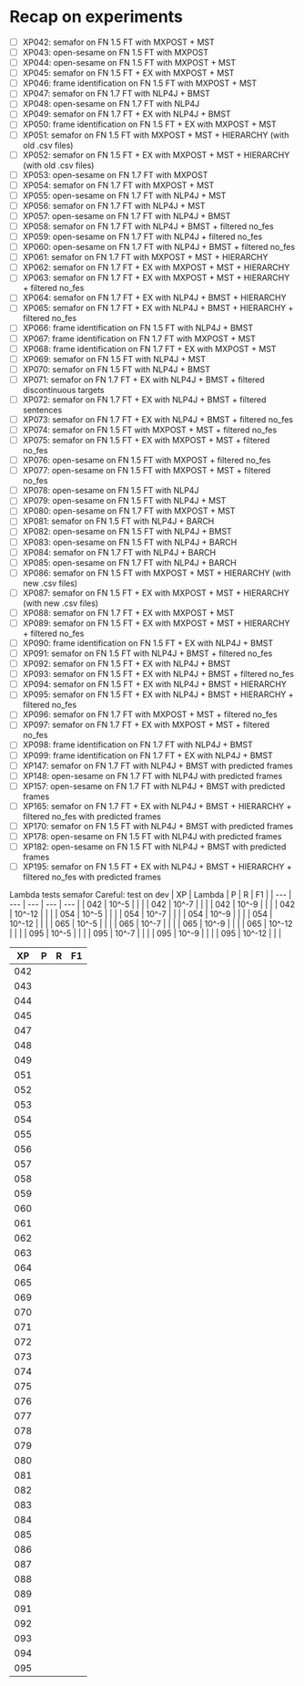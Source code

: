 # Recap on experiments

- [ ] XP042: semafor on FN 1.5 FT with MXPOST + MST
- [ ] XP043: open-sesame on FN 1.5 FT with MXPOST
- [ ] XP044: open-sesame on FN 1.5 FT with MXPOST + MST
- [ ] XP045: semafor on FN 1.5 FT + EX with MXPOST + MST
- [ ] XP046: frame identification on FN 1.5 FT with MXPOST + MST
- [ ] XP047: semafor on FN 1.7 FT with NLP4J + BMST
- [ ] XP048: open-sesame on FN 1.7 FT with NLP4J
- [ ] XP049: semafor on FN 1.7 FT + EX with NLP4J + BMST
- [ ] XP050: frame identification on FN 1.5 FT + EX with MXPOST + MST
- [ ] XP051: semafor on FN 1.5 FT with MXPOST + MST + HIERARCHY (with old .csv files)
- [ ] XP052: semafor on FN 1.5 FT + EX with MXPOST + MST + HIERARCHY (with old .csv files)
- [ ] XP053: open-sesame on FN 1.7 FT with MXPOST
- [ ] XP054: semafor on FN 1.7 FT with MXPOST + MST
- [ ] XP055: open-sesame on FN 1.7 FT with NLP4J + MST
- [ ] XP056: semafor on FN 1.7 FT with NLP4J + MST
- [ ] XP057: open-sesame on FN 1.7 FT with NLP4J + BMST
- [ ] XP058: semafor on FN 1.7 FT with NLP4J + BMST + filtered no_fes
- [ ] XP059: open-sesame on FN 1.7 FT with NLP4J + filtered no_fes
- [ ] XP060: open-sesame on FN 1.7 FT with NLP4J + BMST + filtered no_fes
- [ ] XP061: semafor on FN 1.7 FT with MXPOST + MST + HIERARCHY
- [ ] XP062: semafor on FN 1.7 FT + EX with MXPOST + MST + HIERARCHY
- [ ] XP063: semafor on FN 1.7 FT + EX with MXPOST + MST + HIERARCHY + filtered no_fes
- [ ] XP064: semafor on FN 1.7 FT + EX with NLP4J + BMST + HIERARCHY
- [ ] XP065: semafor on FN 1.7 FT + EX with NLP4J + BMST + HIERARCHY + filtered no_fes
- [ ] XP066: frame identification on FN 1.5 FT with NLP4J + BMST
- [ ] XP067: frame identification on FN 1.7 FT with MXPOST + MST
- [ ] XP068: frame identification on FN 1.7 FT + EX with MXPOST + MST
- [ ] XP069: semafor on FN 1.5 FT with NLP4J + MST
- [ ] XP070: semafor on FN 1.5 FT with NLP4J + BMST
- [ ] XP071: semafor on FN 1.7 FT + EX with NLP4J + BMST + filtered discontinuous targets
- [ ] XP072: semafor on FN 1.7 FT + EX with NLP4J + BMST + filtered sentences
- [ ] XP073: semafor on FN 1.7 FT + EX with NLP4J + BMST + filtered no_fes
- [ ] XP074: semafor on FN 1.5 FT with MXPOST + MST + filtered no_fes
- [ ] XP075: semafor on FN 1.5 FT + EX with MXPOST + MST + filtered no_fes
- [ ] XP076: open-sesame on FN 1.5 FT with MXPOST + filtered no_fes
- [ ] XP077: open-sesame on FN 1.5 FT with MXPOST + MST + filtered no_fes
- [ ] XP078: open-sesame on FN 1.5 FT with NLP4J
- [ ] XP079: open-sesame on FN 1.5 FT with NLP4J + MST
- [ ] XP080: open-sesame on FN 1.7 FT with MXPOST + MST
- [ ] XP081: semafor on FN 1.5 FT with NLP4J + BARCH
- [ ] XP082: open-sesame on FN 1.5 FT with NLP4J + BMST
- [ ] XP083: open-sesame on FN 1.5 FT with NLP4J + BARCH
- [ ] XP084: semafor on FN 1.7 FT with NLP4J + BARCH
- [ ] XP085: open-sesame on FN 1.7 FT with NLP4J + BARCH
- [ ] XP086: semafor on FN 1.5 FT with MXPOST + MST + HIERARCHY (with new .csv files)
- [ ] XP087: semafor on FN 1.5 FT + EX with MXPOST + MST + HIERARCHY (with new .csv files)
- [ ] XP088: semafor on FN 1.7 FT + EX with MXPOST + MST
- [ ] XP089: semafor on FN 1.5 FT + EX with MXPOST + MST + HIERARCHY + filtered no_fes
- [ ] XP090: frame identification on FN 1.5 FT + EX with NLP4J + BMST
- [ ] XP091: semafor on FN 1.5 FT with NLP4J + BMST + filtered no_fes
- [ ] XP092: semafor on FN 1.5 FT + EX with NLP4J + BMST
- [ ] XP093: semafor on FN 1.5 FT + EX with NLP4J + BMST + filtered no_fes
- [ ] XP094: semafor on FN 1.5 FT + EX with NLP4J + BMST + HIERARCHY
- [ ] XP095: semafor on FN 1.5 FT + EX with NLP4J + BMST + HIERARCHY + filtered no_fes
- [ ] XP096: semafor on FN 1.7 FT with MXPOST + MST + filtered no_fes
- [ ] XP097: semafor on FN 1.7 FT + EX with MXPOST + MST + filtered no_fes
- [ ] XP098: frame identification on FN 1.7 FT with NLP4J + BMST
- [ ] XP099: frame identification on FN 1.7 FT + EX with NLP4J + BMST
- [ ] XP147: semafor on FN 1.7 FT with NLP4J + BMST with predicted frames
- [ ] XP148: open-sesame on FN 1.7 FT with NLP4J with predicted frames
- [ ] XP157: open-sesame on FN 1.7 FT with NLP4J + BMST with predicted frames
- [ ] XP165: semafor on FN 1.7 FT + EX with NLP4J + BMST + HIERARCHY + filtered no_fes with predicted frames
- [ ] XP170: semafor on FN 1.5 FT with NLP4J + BMST with predicted frames
- [ ] XP178: open-sesame on FN 1.5 FT with NLP4J with predicted frames
- [ ] XP182: open-sesame on FN 1.5 FT with NLP4J + BMST with predicted frames
- [ ] XP195: semafor on FN 1.5 FT + EX with NLP4J + BMST + HIERARCHY + filtered no_fes with predicted frames

Lambda tests semafor
Careful: test on dev
| XP | Lambda | P | R | F1 |
| --- | --- | --- | --- | --- |
| 042 | 10^-5 |  |  |
| 042 | 10^-7 |  |  |
| 042 | 10^-9 |  |  |
| 042 | 10^-12 |  |  |
| 054 | 10^-5 |  |  |
| 054 | 10^-7 |  |  |
| 054 | 10^-9 |  |  |
| 054 | 10^-12 |  |  |
| 065 | 10^-5 |  |  |
| 065 | 10^-7 |  |  |
| 065 | 10^-9 |  |  |
| 065 | 10^-12 |  |  |
| 095 | 10^-5 |  |  |
| 095 | 10^-7 |  |  |
| 095 | 10^-9 |  |  |
| 095 | 10^-12 |  |  |

| XP | P | R | F1 |
| --- | --- | --- | --- |
| 042 |  |  |  |
| 043 |  |  |  |
| 044 |  |  |  |
| 045 |  |  |  |
| 047 |  |  |  |
| 048 |  |  |  |
| 049 |  |  |  |
| 051 |  |  |  |
| 052 |  |  |  |
| 053 |  |  |  |
| 054 |  |  |  |
| 055 |  |  |  |
| 056 |  |  |  |
| 057 |  |  |  |
| 058 |  |  |  |
| 059 |  |  |  |
| 060 |  |  |  |
| 061 |  |  |  |
| 062 |  |  |  |
| 063 |  |  |  |
| 064 |  |  |  |
| 065 |  |  |  |
| 069 |  |  |  |
| 070 |  |  |  |
| 071 |  |  |  |
| 072 |  |  |  |
| 073 |  |  |  |
| 074 |  |  |  |
| 075 |  |  |  |
| 076 |  |  |  |
| 077 |  |  |  |
| 078 |  |  |  |
| 079 |  |  |  |
| 080 |  |  |  |
| 081 |  |  |  |
| 082 |  |  |  |
| 083 |  |  |  |
| 084 |  |  |  |
| 085 |  |  |  |
| 086 |  |  |  |
| 087 |  |  |  |
| 088 |  |  |  |
| 089 |  |  |  |
| 091 |  |  |  |
| 092 |  |  |  |
| 093 |  |  |  |
| 094 |  |  |  |
| 095 |  |  |  |
